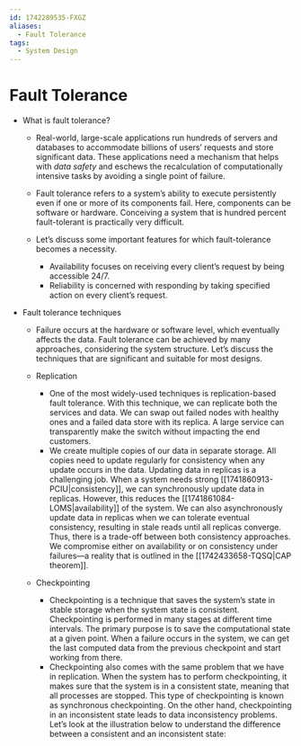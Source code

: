 ```yaml
---
id: 1742289535-FXGZ
aliases:
  - Fault Tolerance
tags:
  - System Design
---
```


# Fault Tolerance

- What is fault tolerance?
  - Real-world, large-scale applications run hundreds of servers and databases to accommodate billions of users’ requests and store significant data. These applications need a mechanism that helps with *data safety* and eschews the recalculation of computationally intensive tasks by avoiding a single point of failure.
  - Fault tolerance refers to a system’s ability to execute persistently even if one or more of its components fail. Here, components can be software or hardware. Conceiving a system that is hundred percent fault-tolerant is practically very difficult.

  - Let’s discuss some important features for which fault-tolerance becomes a necessity.
    - Availability focuses on receiving every client’s request by being accessible 24/7.
    - Reliability is concerned with responding by taking specified action on every client’s request.

- Fault tolerance techniques
  - Failure occurs at the hardware or software level, which eventually affects the data. Fault tolerance can be achieved by many approaches, considering the system structure. Let’s discuss the techniques that are significant and suitable for most designs.

  - Replication
    - One of the most widely-used techniques is replication-based fault tolerance. With this technique, we can replicate both the services and data. We can swap out failed nodes with healthy ones and a failed data store with its replica. A large service can transparently make the switch without impacting the end customers.
    - We create multiple copies of our data in separate storage. All copies need to update regularly for consistency when any update occurs in the data. Updating data in replicas is a challenging job. When a system needs strong [[1741860913-PCIU|consistency]], we can synchronously update data in replicas. However, this reduces the [[1741861084-LOMS|availability]] of the system. We can also asynchronously update data in replicas when we can tolerate eventual consistency, resulting in stale reads until all replicas converge. Thus, there is a trade-off between both consistency approaches. We compromise either on availability or on consistency under failures—a reality that is outlined in the [[1742433658-TQSQ|CAP theorem]].

  - Checkpointing
    - Checkpointing is a technique that saves the system’s state in stable storage when the system state is consistent. Checkpointing is performed in many stages at different time intervals. The primary purpose is to save the computational state at a given point. When a failure occurs in the system, we can get the last computed data from the previous checkpoint and start working from there.
    - Checkpointing also comes with the same problem that we have in replication. When the system has to perform checkpointing, it makes sure that the system is in a consistent state, meaning that all processes are stopped. This type of checkpointing is known as synchronous checkpointing. On the other hand, checkpointing in an inconsistent state leads to data inconsistency problems. Let’s look at the illustration below to understand the difference between a consistent and an inconsistent state:
